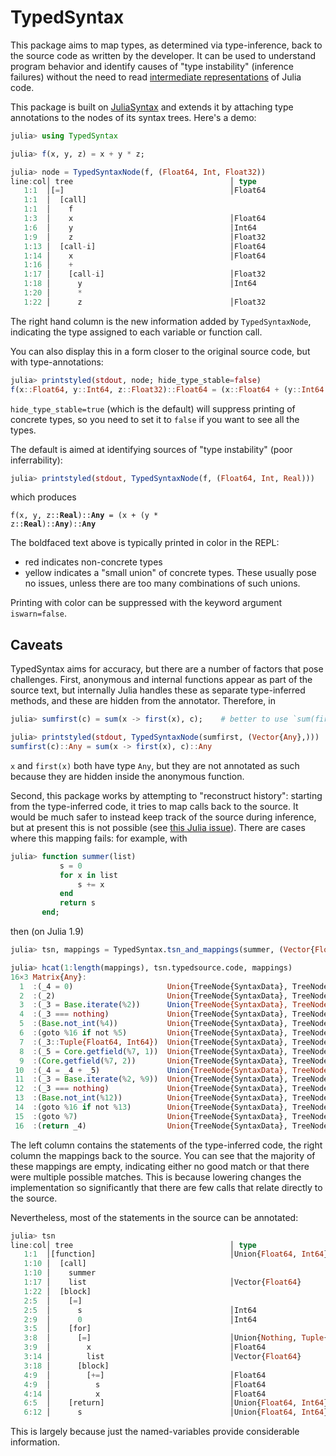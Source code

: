 # TypedSyntax

This package aims to map types, as determined via type-inference, back to the source code as written by the developer. It can be used to understand program behavior and identify causes of "type instability" (inference failures) without the need to read [intermediate representations](https://docs.julialang.org/en/v1/devdocs/ast/) of Julia code.

This package is built on [JuliaSyntax](https://github.com/JuliaLang/JuliaSyntax.jl) and extends it by attaching type annotations to the nodes of its syntax trees. Here's a demo:

```julia
julia> using TypedSyntax

julia> f(x, y, z) = x + y * z;

julia> node = TypedSyntaxNode(f, (Float64, Int, Float32))
line:col│ tree                                   │ type
   1:1  │[=]                                     │Float64
   1:1  │  [call]
   1:1  │    f
   1:3  │    x                                   │Float64
   1:6  │    y                                   │Int64
   1:9  │    z                                   │Float32
   1:13 │  [call-i]                              │Float64
   1:14 │    x                                   │Float64
   1:16 │    +
   1:17 │    [call-i]                            │Float32
   1:18 │      y                                 │Int64
   1:20 │      *
   1:22 │      z                                 │Float32
```

The right hand column is the new information added by `TypedSyntaxNode`, indicating the type assigned to each variable or function call.

You can also display this in a form closer to the original source code, but with type-annotations:

```julia
julia> printstyled(stdout, node; hide_type_stable=false)
f(x::Float64, y::Int64, z::Float32)::Float64 = (x::Float64 + (y::Int64 * z::Float32)::Float32)::Float64
```

`hide_type_stable=true` (which is the default) will suppress printing of concrete types, so you need to set it to `false` if you want to see all the types.

The default is aimed at identifying sources of "type instability" (poor inferrability):

```julia
julia> printstyled(stdout, TypedSyntaxNode(f, (Float64, Int, Real)))
```

which produces

<code>f(x, y, z::<b>Real</b>)::<b>Any</b> = (x + (y * z::<b>Real</b>)::<b>Any</b>)::<b>Any</b></code>

The boldfaced text above is typically printed in color in the REPL:

- red indicates non-concrete types
- yellow indicates a "small union" of concrete types. These usually pose no issues, unless there are too many combinations of such unions.

Printing with color can be suppressed with the keyword argument `iswarn=false`.

## Caveats

TypedSyntax aims for accuracy, but there are a number of factors that pose challenges.
First, anonymous and internal functions appear as part of the source text, but internally Julia handles these as separate type-inferred methods, and these are hidden from the annotator.
Therefore, in

```julia
julia> sumfirst(c) = sum(x -> first(x), c);    # better to use `sum(first, c)` but this is just an illustration

julia> printstyled(stdout, TypedSyntaxNode(sumfirst, (Vector{Any},)))
sumfirst(c)::Any = sum(x -> first(x), c)::Any
```

`x` and `first(x)` both have type `Any`, but they are not annotated as such because they are hidden inside the anonymous function.

Second, this package works by attempting to "reconstruct history": starting from the type-inferred code, it tries to map calls back to the source. It would be much safer to instead keep track of the source during inference, but at present this is not possible (see [this Julia issue](https://github.com/JuliaLang/julia/issues/31162)). There are cases where this mapping fails: for example, with

```julia
julia> function summer(list)
           s = 0
           for x in list
               s += x
           end
           return s
       end;
```
then (on Julia 1.9)
```julia
julia> tsn, mappings = TypedSyntax.tsn_and_mappings(summer, (Vector{Float64},));

julia> hcat(1:length(mappings), tsn.typedsource.code, mappings)
16×3 Matrix{Any}:
  1  :(_4 = 0)                     Union{TreeNode{SyntaxData}, TreeNode{TypedSyntaxData}}[0]
  2  :(_2)                         Union{TreeNode{SyntaxData}, TreeNode{TypedSyntaxData}}[list]
  3  :(_3 = Base.iterate(%2))      Union{TreeNode{SyntaxData}, TreeNode{TypedSyntaxData}}[(= x list)]
  4  :(_3 === nothing)             Union{TreeNode{SyntaxData}, TreeNode{TypedSyntaxData}}[]
  5  :(Base.not_int(%4))           Union{TreeNode{SyntaxData}, TreeNode{TypedSyntaxData}}[]
  6  :(goto %16 if not %5)         Union{TreeNode{SyntaxData}, TreeNode{TypedSyntaxData}}[]
  7  :(_3::Tuple{Float64, Int64})  Union{TreeNode{SyntaxData}, TreeNode{TypedSyntaxData}}[]
  8  :(_5 = Core.getfield(%7, 1))  Union{TreeNode{SyntaxData}, TreeNode{TypedSyntaxData}}[x]
  9  :(Core.getfield(%7, 2))       Union{TreeNode{SyntaxData}, TreeNode{TypedSyntaxData}}[]
 10  :(_4 = _4 + _5)               Union{TreeNode{SyntaxData}, TreeNode{TypedSyntaxData}}[(+= s x)]
 11  :(_3 = Base.iterate(%2, %9))  Union{TreeNode{SyntaxData}, TreeNode{TypedSyntaxData}}[]
 12  :(_3 === nothing)             Union{TreeNode{SyntaxData}, TreeNode{TypedSyntaxData}}[]
 13  :(Base.not_int(%12))          Union{TreeNode{SyntaxData}, TreeNode{TypedSyntaxData}}[]
 14  :(goto %16 if not %13)        Union{TreeNode{SyntaxData}, TreeNode{TypedSyntaxData}}[]
 15  :(goto %7)                    Union{TreeNode{SyntaxData}, TreeNode{TypedSyntaxData}}[]
 16  :(return _4)                  Union{TreeNode{SyntaxData}, TreeNode{TypedSyntaxData}}[s]
```
The left column contains the statements of the type-inferred code, the right column the mappings back to the source.
You can see that the majority of these mappings are empty, indicating either no good match or that there were multiple possible matches. This is because lowering changes the implementation so significantly that there are few calls that relate directly to the source.

Nevertheless, most of the statements in the source can be annotated:

```julia
julia> tsn
line:col│ tree                                   │ type
   1:1  │[function]                              │Union{Float64, Int64}
   1:10 │  [call]
   1:10 │    summer
   1:17 │    list                                │Vector{Float64}
   1:22 │  [block]
   2:5  │    [=]
   2:5  │      s                                 │Int64
   2:9  │      0                                 │Int64
   3:5  │    [for]
   3:8  │      [=]                               │Union{Nothing, Tuple{Float64, Int64}}
   3:9  │        x                               │Float64
   3:14 │        list                            │Vector{Float64}
   3:18 │      [block]
   4:9  │        [+=]                            │Float64
   4:9  │          s                             │Float64
   4:14 │          x                             │Float64
   6:5  │    [return]                            │Union{Float64, Int64}
   6:12 │      s                                 │Union{Float64, Int64}
```
This is largely because just the named-variables provide considerable information.
